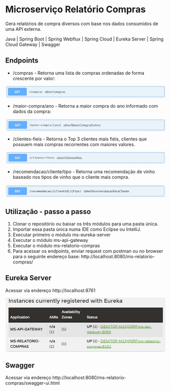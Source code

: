 # Microserviço Relatório Compras

Gera relatórios de compra diversos com base nos dados consumidos de uma API externa.

Java | Spring Boot | Spring Webflux | Spring Cloud | Eureka Server | Spring Cloud Gateway | Swagger

## Endpoints

- /compras - Retorna uma lista de compras ordenadas de forma crescente por valor:

<p align="center">
    <img align="center" alt="GET - compras ordem crescente" src="https://github.com/rensilver/image-repo-github/blob/main/GET%20-%20compras ordem crescente.JPG">
</p>

- /maior-compra/ano - Retorna a maior compra do ano informado com dados da compra:

<p align="center">
    <img align="center" alt="GET - maior-compra-ano" src="https://github.com/rensilver/image-repo-github/blob/main/GET%20-%20maior-compra-ano.JPG">
</p>

- /clientes-fieis - Retorna o Top 3 clientes mais fiéis, clientes que possuem mais compras recorrentes com maiores valores.

<p align="center">
    <img align="center" alt="GET - clientes-fieis" src="https://github.com/rensilver/image-repo-github/blob/main/GET%20-%20clientes-fieis.JPG">
</p>

- /recomendacao/cliente/tipo - Retorna uma recomendação de vinho baseado nos tipos de vinho que o cliente mais compra.

<p align="center">
    <img align="center" alt="GET - recomendacao-cliente-vinho" src="https://github.com/rensilver/image-repo-github/blob/main/GET%20-%20recomendacao-cliente-vinho.JPG">
</p>

## Utilização - passo a passo

1. Clonar o repositório ou baixar os três módulos para uma pasta única.
2. Importar essa pasta única numa IDE como Eclipse ou IntelliJ.
3. Executar primeiro o módulo ms-eureka-server
4. Executar o módulo ms-api-gateway
5. Executar o módulo ms-relatorio-compras
6. Para acessar os endpoints, enviar request com postman ou no browser para o seguinte endereço base: http://localhost:8080/ms-relatorio-compras/<endpoint>

## Eureka Server

Acessar via endereço http://localhost:8761

<p align="center">
    <img align="center" alt="eurek instances" src="https://github.com/rensilver/image-repo-github/blob/main/eureka%20instances.JPG">
</p>

## Swagger

Acessar via endereço http://localhost:8080/ms-relatorio-compras/swagger-ui.html
